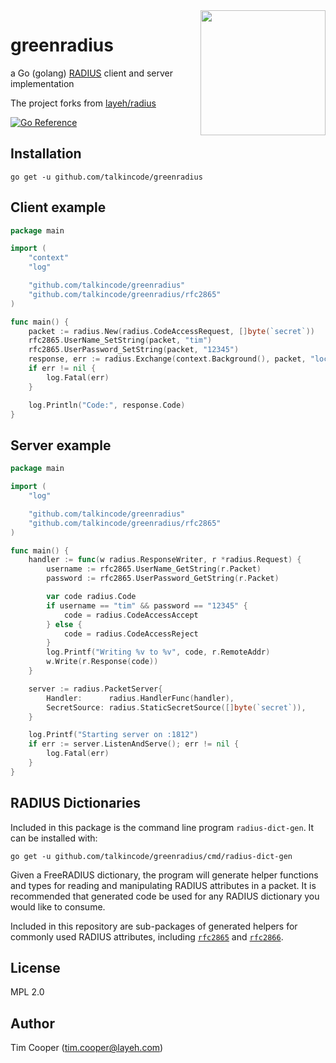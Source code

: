 <img src="internal/radius.svg" width="200" align="right">

# greenradius

a Go (golang) [RADIUS](https://tools.ietf.org/html/rfc2865) client and server implementation

The project forks from [layeh/radius](https://github.com/layeh/radius)

[![Go Reference](https://pkg.go.dev/badge/github.com/talkincode/greenradius.svg)](https://pkg.go.dev/github.com/talkincode/greenradius)

## Installation

    go get -u github.com/talkincode/greenradius

## Client example

```go
package main

import (
	"context"
	"log"

	"github.com/talkincode/greenradius"
	"github.com/talkincode/greenradius/rfc2865"
)

func main() {
	packet := radius.New(radius.CodeAccessRequest, []byte(`secret`))
	rfc2865.UserName_SetString(packet, "tim")
	rfc2865.UserPassword_SetString(packet, "12345")
	response, err := radius.Exchange(context.Background(), packet, "localhost:1812")
	if err != nil {
		log.Fatal(err)
	}

	log.Println("Code:", response.Code)
}
```

## Server example

```go
package main

import (
	"log"

	"github.com/talkincode/greenradius"
	"github.com/talkincode/greenradius/rfc2865"
)

func main() {
	handler := func(w radius.ResponseWriter, r *radius.Request) {
		username := rfc2865.UserName_GetString(r.Packet)
		password := rfc2865.UserPassword_GetString(r.Packet)

		var code radius.Code
		if username == "tim" && password == "12345" {
			code = radius.CodeAccessAccept
		} else {
			code = radius.CodeAccessReject
		}
		log.Printf("Writing %v to %v", code, r.RemoteAddr)
		w.Write(r.Response(code))
	}

	server := radius.PacketServer{
		Handler:      radius.HandlerFunc(handler),
		SecretSource: radius.StaticSecretSource([]byte(`secret`)),
	}

	log.Printf("Starting server on :1812")
	if err := server.ListenAndServe(); err != nil {
		log.Fatal(err)
	}
}
```

## RADIUS Dictionaries

Included in this package is the command line program `radius-dict-gen`. It can be installed with:

    go get -u github.com/talkincode/greenradius/cmd/radius-dict-gen

Given a FreeRADIUS dictionary, the program will generate helper functions and types for reading and manipulating RADIUS attributes in a packet. It is recommended that generated code be used for any RADIUS dictionary you would like to consume.

Included in this repository are sub-packages of generated helpers for commonly used RADIUS attributes, including [`rfc2865`](https://godoc.org/github.com/talkincode/greenradius/rfc2865) and [`rfc2866`](https://godoc.org/github.com/talkincode/greenradius/rfc2866).

## License

MPL 2.0

## Author

Tim Cooper (<tim.cooper@layeh.com>)
